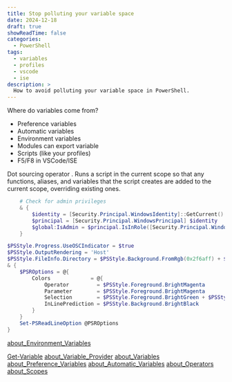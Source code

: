 ```yaml
---
title: Stop polluting your variable space
date: 2024-12-18
draft: true
showReadTime: false
categories:
  - PowerShell
tags:
  - variables
  - profiles
  - vscode
  - ise
description: >
  How to avoid polluting your variable space in PowerShell.
---
```

Where do variables come from?

- Preference variables
- Automatic variables
- Environment variables
- Modules can export variable
- Scripts (like your profiles)
- F5/F8 in VSCode/ISE

Dot sourcing operator .
Runs a script in the current scope so that any functions, aliases, and variables that the script creates are added to the current scope, overriding existing ones.

```powershell
    # Check for admin privileges
    & {
        $identity = [Security.Principal.WindowsIdentity]::GetCurrent()
        $principal = [Security.Principal.WindowsPrincipal] $identity
        $global:IsAdmin = $principal.IsInRole([Security.Principal.WindowsBuiltInRole] 'Administrator')
    }
```

```powershell
$PSStyle.Progress.UseOSCIndicator = $true
$PSStyle.OutputRendering = 'Host'
$PSStyle.FileInfo.Directory = $PSStyle.Background.FromRgb(0x2f6aff) + $PSStyle.Foreground.BrightWhite
& {
    $PSROptions = @{
        Colors             = @{
            Operator         = $PSStyle.Foreground.BrightMagenta
            Parameter        = $PSStyle.Foreground.BrightMagenta
            Selection        = $PSStyle.Foreground.BrightGreen + $PSStyle.Background.BrightBlack
            InLinePrediction = $PSStyle.Background.BrightBlack
        }
    }
    Set-PSReadLineOption @PSROptions
}
```


[about_Environment_Variables](https://learn.microsoft.com/powershell/module/microsoft.powershell.core/about/about_environment_variables)

[Get-Variable](https://learn.microsoft.com/powershell/module/microsoft.powershell.utility/get-variable)
[about_Variable_Provider](https://learn.microsoft.com/powershell/module/microsoft.powershell.core/about/about_variable_provider)
[about_Variables](https://learn.microsoft.com/powershell/module/microsoft.powershell.core/about/about_variables)
[about_Preference_Variables](https://learn.microsoft.com/powershell/module/microsoft.powershell.core/about/about_preference_variables)
[about_Automatic_Variables](https://learn.microsoft.com/powershell/module/microsoft.powershell.core/about/about_automatic_variables)
[about_Operators](https://learn.microsoft.com/powershell/module/microsoft.powershell.core/about/about_operators#dot-sourcing-operator-)
[about_Scopes](https://learn.microsoft.com/powershell/module/microsoft.powershell.core/about/about_scopes)